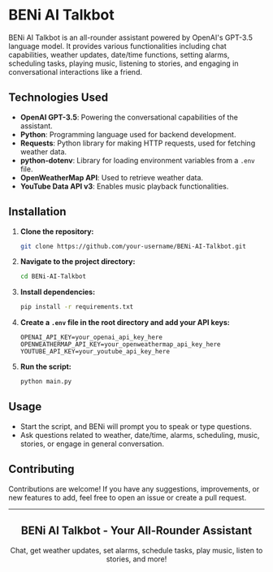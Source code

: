 # BENi AI Talkbot

BENi AI Talkbot is an all-rounder assistant powered by OpenAI's GPT-3.5 language model. It provides various functionalities including chat capabilities, weather updates, date/time functions, setting alarms, scheduling tasks, playing music, listening to stories, and engaging in conversational interactions like a friend.


</div>

## Technologies Used

- **OpenAI GPT-3.5**: Powering the conversational capabilities of the assistant.
- **Python**: Programming language used for backend development.
- **Requests**: Python library for making HTTP requests, used for fetching weather data.
- **python-dotenv**: Library for loading environment variables from a `.env` file.
- **OpenWeatherMap API**: Used to retrieve weather data.
- **YouTube Data API v3**: Enables music playback functionalities.

## Installation

1. **Clone the repository:**

    ```bash
    git clone https://github.com/your-username/BENi-AI-Talkbot.git
    ```

2. **Navigate to the project directory:**

    ```bash
    cd BENi-AI-Talkbot
    ```

3. **Install dependencies:**

    ```bash
    pip install -r requirements.txt
    ```

4. **Create a `.env` file in the root directory and add your API keys:**

    ```plaintext
    OPENAI_API_KEY=your_openai_api_key_here
    OPENWEATHERMAP_API_KEY=your_openweathermap_api_key_here
    YOUTUBE_API_KEY=your_youtube_api_key_here
    ```

5. **Run the script:**

    ```bash
    python main.py
    ```

## Usage

- Start the script, and BENi will prompt you to speak or type questions.
- Ask questions related to weather, date/time, alarms, scheduling, music, stories, or engage in general conversation.

## Contributing

Contributions are welcome! If you have any suggestions, improvements, or new features to add, feel free to open an issue or create a pull request.

---

<div align="center">
  <h2>BENi AI Talkbot - Your All-Rounder Assistant</h2>
  <p>Chat, get weather updates, set alarms, schedule tasks, play music, listen to stories, and more!</p>
</div>
